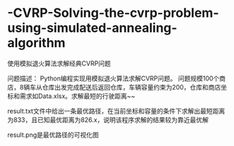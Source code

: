 # -CVRP-Solving-the-cvrp-problem-using-simulated-annealing-algorithm
使用模拟退火算法求解经典CVRP问题

问题描述：
Python编程实现用模拟退火算法求解CVRP问题。
问题规模100个商店，8辆车从仓库出发完成配送后返回仓库，车辆容量约束为200，仓库和商店坐标和需求如Data.xlsx。求解最短的行驶距离~~

result.txt文件中给出一条最优路径，在当前坐标和容量的条件下求解出最短距离为833，且已知最优距离为826.x，说明该程序求解的结果较为靠近最优解

result.png是最优路径的可视化图
